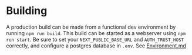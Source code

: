 # Building

A production build can be made from a functional dev environment by running `npm run build`. This build can be started as a webserver using `npm run start`. Be sure to set your `NEXT_PUBLIC_BASE_URL` and `AUTH_TRUST_HOST` correctly, and configure a postgres database in `.env`. See [Environment.md](./Environment.md)
